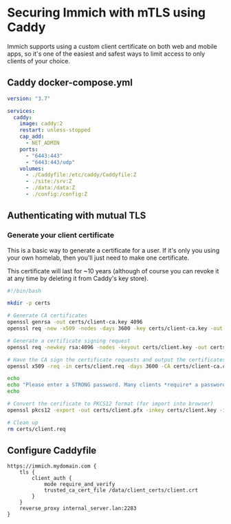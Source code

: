# Securing Immich with mTLS using Caddy

Immich supports using a custom client certificate on both web and mobile apps, so it's one of the easiest and safest ways to limit access to only clients of your choice.

## Caddy docker-compose.yml

```yaml
version: "3.7"

services:
  caddy:
    image: caddy:2
    restart: unless-stopped
    cap_add:
      - NET_ADMIN
    ports:
      - "6443:443"
      - "6443:443/udp"
    volumes:
      - ./Caddyfile:/etc/caddy/Caddyfile:Z
      - ./site:/srv:Z
      - ./data:/data:Z
      - ./config:/config:Z
```

## Authenticating with mutual TLS

### Generate your client certificate

This is a basic way to generate a certificate for a user. If it's only you using your own homelab, then you'll just need to make one certificate.

This certificate will last for ~10 years (although of course you can revoke it at any time by deleting it from Caddy's key store).

```bash
#!/bin/bash

mkdir -p certs

# Generate CA certificates
openssl genrsa -out certs/client-ca.key 4096
openssl req -new -x509 -nodes -days 3600 -key certs/client-ca.key -out certs/client-ca.crt

# Generate a certificate signing request
openssl req -newkey rsa:4096 -nodes -keyout certs/client.key -out certs/client.req

# Have the CA sign the certificate requests and output the certificates.
openssl x509 -req -in certs/client.req -days 3600 -CA certs/client-ca.crt -CAkey certs/client-ca.key -set_serial 01 -out certs/client.crt

echo
echo "Please enter a STRONG password. Many clients *require* a password for you to be able to import the certificate, and you want to protect it."
echo

# Convert the cerificate to PKCS12 format (for import into browser)
openssl pkcs12 -export -out certs/client.pfx -inkey certs/client.key -in certs/client.crt

# Clean up
rm certs/client.req
```

## Configure Caddyfile

```Caddyfile
https://immich.mydomain.com {
    tls {
        client_auth {
            mode require_and_verify
            trusted_ca_cert_file /data/client_certs/client.crt
        }
    }
    reverse_proxy internal_server.lan:2283
}
```

